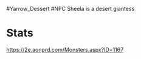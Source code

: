 #Yarrow_Dessert #NPC 
Sheela is a desert giantess
# Stats
https://2e.aonprd.com/Monsters.aspx?ID=1167